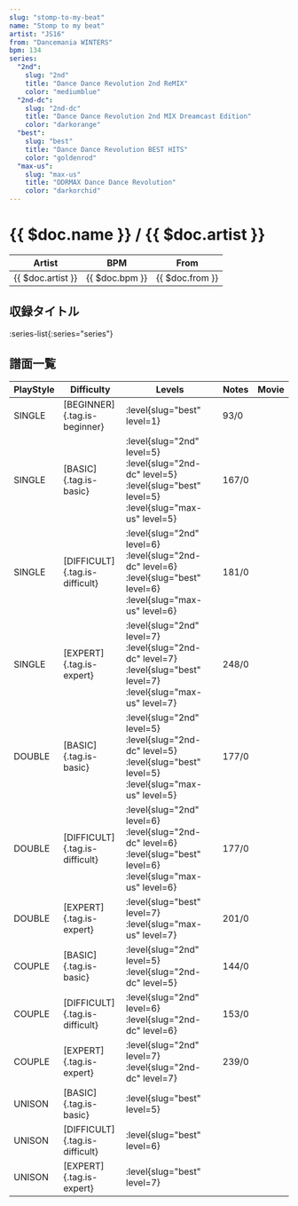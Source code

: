 ```yaml
---
slug: "stomp-to-my-beat"
name: "Stomp to my beat"
artist: "JS16"
from: "Dancemania WINTERS"
bpm: 134
series:
  "2nd":
    slug: "2nd"
    title: "Dance Dance Revolution 2nd ReMIX"
    color: "mediumblue"
  "2nd-dc":
    slug: "2nd-dc"
    title: "Dance Dance Revolution 2nd MIX Dreamcast Edition"
    color: "darkorange"
  "best":
    slug: "best"
    title: "Dance Dance Revolution BEST HITS"
    color: "goldenrod"
  "max-us":
    slug: "max-us"
    title: "DDRMAX Dance Dance Revolution"
    color: "darkorchid"
---
```


# {{ $doc.name }} / {{ $doc.artist }}

|Artist|BPM|From|
|------|---|----|
|{{ $doc.artist }}|{{ $doc.bpm }}|{{ $doc.from }}|

## 収録タイトル

:series-list{:series="series"}

## 譜面一覧

|PlayStyle|Difficulty|Levels|Notes|Movie|
|---------|----------|------|-----|-----|
|SINGLE|[BEGINNER]{.tag.is-beginner}|:level{slug="best" level=1}|93/0||
|SINGLE|[BASIC]{.tag.is-basic}|:level{slug="2nd" level=5} :level{slug="2nd-dc" level=5} :level{slug="best" level=5} :level{slug="max-us" level=5}|167/0||
|SINGLE|[DIFFICULT]{.tag.is-difficult}|:level{slug="2nd" level=6} :level{slug="2nd-dc" level=6} :level{slug="best" level=6} :level{slug="max-us" level=6}|181/0||
|SINGLE|[EXPERT]{.tag.is-expert}|:level{slug="2nd" level=7} :level{slug="2nd-dc" level=7} :level{slug="best" level=7} :level{slug="max-us" level=7}|248/0||
|DOUBLE|[BASIC]{.tag.is-basic}|:level{slug="2nd" level=5} :level{slug="2nd-dc" level=5} :level{slug="best" level=5} :level{slug="max-us" level=5}|177/0||
|DOUBLE|[DIFFICULT]{.tag.is-difficult}|:level{slug="2nd" level=6} :level{slug="2nd-dc" level=6} :level{slug="best" level=6} :level{slug="max-us" level=6}|177/0||
|DOUBLE|[EXPERT]{.tag.is-expert}|:level{slug="best" level=7} :level{slug="max-us" level=7}|201/0||
|COUPLE|[BASIC]{.tag.is-basic}|:level{slug="2nd" level=5} :level{slug="2nd-dc" level=5}|144/0||
|COUPLE|[DIFFICULT]{.tag.is-difficult}|:level{slug="2nd" level=6} :level{slug="2nd-dc" level=6}|153/0||
|COUPLE|[EXPERT]{.tag.is-expert}|:level{slug="2nd" level=7} :level{slug="2nd-dc" level=7}|239/0||
|UNISON|[BASIC]{.tag.is-basic}|:level{slug="best" level=5}|||
|UNISON|[DIFFICULT]{.tag.is-difficult}|:level{slug="best" level=6}|||
|UNISON|[EXPERT]{.tag.is-expert}|:level{slug="best" level=7}|||
